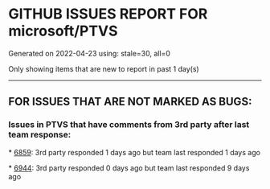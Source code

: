 
# GITHUB ISSUES REPORT FOR microsoft/PTVS


Generated on 2022-04-23 using: stale=30, all=0


Only showing items that are new to report in past 1 day(s)


---

## FOR ISSUES THAT ARE NOT MARKED AS BUGS:


### Issues in PTVS that have comments from 3rd party after last team response:


\* [6859](https://github.com/microsoft/PTVS/issues/6859 "VS 2022 with a python project starts Node.exe using one CPU core"): 3rd party responded 1 days ago but team last responded 1 days ago

\* [6944](https://github.com/microsoft/PTVS/issues/6944 "Visual Studio 2022 crashes when i try to open &quot;manage python packages&quot;"): 3rd party responded 0 days ago but team last responded 9 days ago
